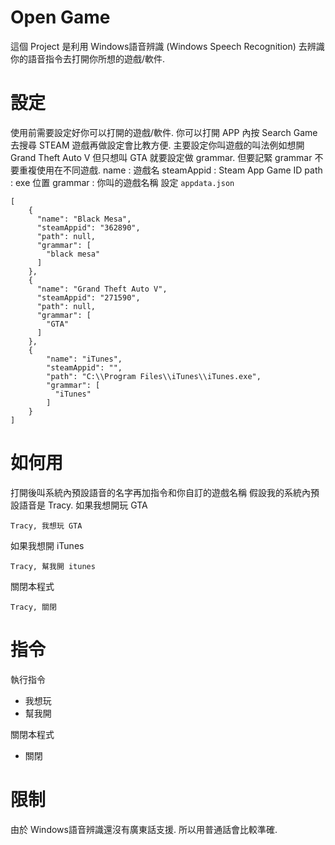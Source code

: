# Open Game
這個 Project 是利用 Windows語音辨識 (Windows Speech Recognition) 去辨識你的語音指令去打開你所想的遊戲/軟件.

# 設定
使用前需要設定好你可以打開的遊戲/軟件.
你可以打開 APP 內按 Search Game 去搜尋 STEAM 遊戲再做設定會比教方便.
主要設定你叫遊戲的叫法例如想開 Grand Theft Auto V 但只想叫 GTA 就要設定做 grammar.
但要記緊 grammar 不要重複使用在不同遊戲.
name : 遊戲名
steamAppid : Steam App Game ID
path : exe 位置
grammar : 你叫的遊戲名稱
設定 `appdata.json`
```
[
    {
      "name": "Black Mesa",
      "steamAppid": "362890",
      "path": null,
      "grammar": [
        "black mesa"
      ]
    },
    {
      "name": "Grand Theft Auto V",
      "steamAppid": "271590",
      "path": null,
      "grammar": [
        "GTA"
      ]
    },    
    {
        "name": "iTunes",
        "steamAppid": "",
        "path": "C:\\Program Files\\iTunes\\iTunes.exe",
        "grammar": [
          "iTunes"
        ]
    }
]
```

# 如何用
打開後叫系統內預設語音的名字再加指令和你自訂的遊戲名稱
假設我的系統內預設語音是 Tracy.
如果我想開玩 GTA
```
Tracy, 我想玩 GTA
```

如果我想開 iTunes
```
Tracy, 幫我開 itunes
```

關閉本程式
```
Tracy, 關閉
```

# 指令
執行指令
- 我想玩
- 幫我開

關閉本程式
- 關閉

# 限制
由於 Windows語音辨識還沒有廣東話支援.
所以用普通話會比較準確.
